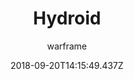 ---
title: Hydroid
seoTitle: Warframe Hydroid. Hydroid Abilities. Warfame Hydroid Builds
description: Hydroid commands the sea. His abilities allow him to control water and unleash tentacle monstrosities upon his enemies.
date: 2018-09-20T14:15:49.437Z
author: warframe
layout: warframes
permalink: /warframes/hydroid/
image: /images/frames/hydroid.jpg
video_url: 8oU1FWoEZ-s
footerImage: /images/frames/hydroid.jpg
---